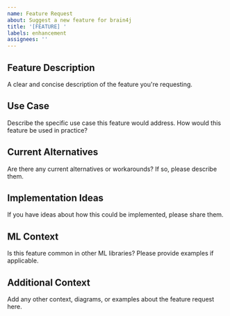```yaml
---
name: Feature Request
about: Suggest a new feature for brain4j
title: '[FEATURE] '
labels: enhancement
assignees: ''
---
```


## Feature Description
A clear and concise description of the feature you're requesting.

## Use Case
Describe the specific use case this feature would address. How would this feature be used in practice?

## Current Alternatives
Are there any current alternatives or workarounds? If so, please describe them.

## Implementation Ideas
If you have ideas about how this could be implemented, please share them.

## ML Context
Is this feature common in other ML libraries? Please provide examples if applicable.

## Additional Context
Add any other context, diagrams, or examples about the feature request here.
